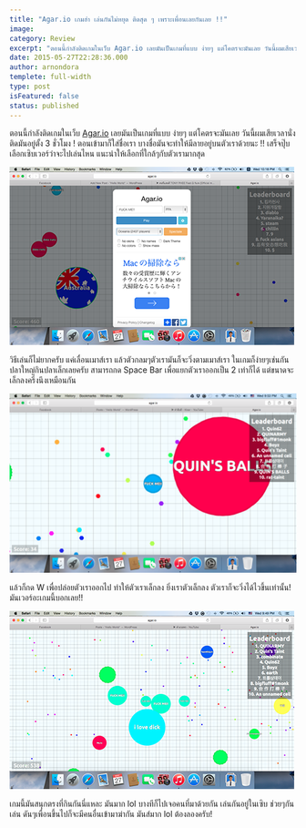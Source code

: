 ```yaml
---
title: "Agar.io เกมฮ่า เล่นกันไม่หยุด ติดสุด ๆ เพราะเพื่อนเลยกันเลย !!"
image:
category: Review
excerpt: "ตอนนี้กำลังติดเกมในเว็บ Agar.io เลยมันเป็นเกมที่แบบ ง่ายๆ แต่โคตรจะมันเลย วันนี้ผมเสียเวลานั่งติดมันอยู่ตั้ง 3 ชั่วโมง ! ตอนเข้ามาก็ใส่ชื่อเรา บางชื่อมันจะทำให้มีลายอยู่บนตัวเราด้วยนะ !!"
date: 2015-05-27T22:28:36.000
author: arnondora
templete: full-width
type: post
isFeatured: false
status: published
---
```


ตอนนี้กำลังติดเกมในเว็บ [Agar.io][0] เลยมันเป็นเกมที่แบบ ง่ายๆ แต่โคตรจะมันเลย วันนี้ผมเสียเวลานั่งติดมันอยู่ตั้ง 3 ชั่วโมง ! ตอนเข้ามาก็ใส่ชื่อเรา บางชื่อมันจะทำให้มีลายอยู่บนตัวเราด้วยนะ !! เสร็จปุ๊บเลือกเซิบเวอร์ว่าจะไปเล่นไหน แนะนำให้เลือกที่ใกล้ๆกับตัวเรามากสุด

![Agar1](./Agar1.png)

วิธีเล่นก็ไม่ยากครับ แค่เลื่อนเมาส์เรา แล้วตัวกลมๆตัวเรามันก็จะวิ่งตามเมาส์เรา ในเกมก็ง่ายๆเช่นกัน ปลาใหญ่กินปลาเล็กเลยครับ สามารถกด Space Bar เพื่อแยกตัวเราออกเป็น 2 เท่าก็ได้ แต่ขนาดจะเล็กลงครึ่งนึงเหมือนกัน

![Agar2](./Agar2.png)

แล้วก็กด W เพื่อปล่อยตัวเราออกไป ทำให้ตัวเราเล็กลง ยิ่งเราตัวเล็กลง ตัวเราก็จะวิ่งได้ไวขึ้นเท่านั้น! มันเวอร์อะเกมนี้บอกเลย!!

![Agar3](./Agar3.png)

เกมนี้มันสนุกตรงที่กินกันนี่แหละ มันมาก lol บางทีก็ไปเจอคนที่มาด้วยกัน เล่นกันอยู่ในเซิบ ช่วยๆกันเล่น ดันๆเพื่อนขึ้นไปก็จะมีคนอื่นเข้ามาฆ่ากัน มันส์มาก lol ต้องลองครับ!

[0]: www.agar.io\
